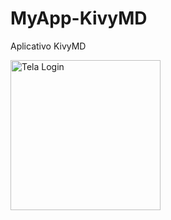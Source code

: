 # MyApp-KivyMD
Aplicativo KivyMD

<img width="240" alt="Tela Login" src="https://user-images.githubusercontent.com/94941961/204163293-d5a84bfe-5edb-4f8c-8cf9-cab309b96ee2.png">
